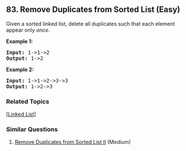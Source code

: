 <!--|This file generated by command(leetcode description); DO NOT EDIT.    |-->
<!--+----------------------------------------------------------------------+-->
<!--|@author    Openset <openset.wang@gmail.com>                           |-->
<!--|@link      https://github.com/openset                                 |-->
<!--|@home      https://github.com/openset/leetcode                        |-->
<!--+----------------------------------------------------------------------+-->

## 83. Remove Duplicates from Sorted List (Easy)

<p>Given a sorted linked list, delete all duplicates such that each element appear only <em>once</em>.</p>

<p><strong>Example 1:</strong></p>

<pre>
<strong>Input:</strong> 1-&gt;1-&gt;2
<strong>Output:</strong> 1-&gt;2
</pre>

<p><strong>Example 2:</strong></p>

<pre>
<strong>Input:</strong> 1-&gt;1-&gt;2-&gt;3-&gt;3
<strong>Output:</strong> 1-&gt;2-&gt;3
</pre>


### Related Topics
[[Linked List](https://github.com/openset/leetcode/tree/master/tag/linked-list/README.md)] 

### Similar Questions
  1. [Remove Duplicates from Sorted List II](https://github.com/openset/leetcode/tree/master/problems/remove-duplicates-from-sorted-list-ii) (Medium)
